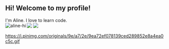 ## Hi! Welcome to my profile! 
  <div>
  I'm Aline. I love to learn code.
</div>
  <div>
  <a href = "mailto: alinebahlsdev@gmail.com"><img src="https://img.shields.io/badge/-Gmail-%23EA4335?style=for-the-badge&logo=gmail&logoColor=white" target="_blank"></a>
  <a href="https://www.linkedin.com/in/alinebahls/" target="_blank"><img src="https://img.shields.io/badge/-LinkedIn-%230077B5?style=for-the-badge&logo=linkedin&logoColor=white" target="_blank"></a>
  <img align="left" alt="aline-hi" src="https://i.pinimg.com/originals/9e/a7/2e/9ea72ef078139ced289852e8a4ea0c5c.gif">
</div>

https://i.pinimg.com/originals/9e/a7/2e/9ea72ef078139ced289852e8a4ea0c5c.gif
